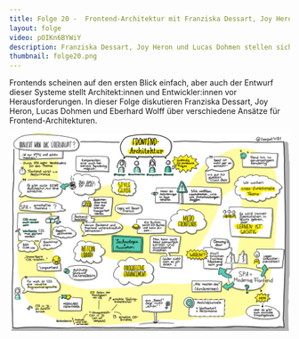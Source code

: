 ```yaml
---
title: Folge 20 -  Frontend-Architektur mit Franziska Dessart, Joy Heron und Lucas Dohmen
layout: folge
video: pOIKn6BYWiY
description: Franziska Dessart, Joy Heron und Lucas Dohmen stellen sich verschiedenen Fragen zu Frontend-Architekturen
thumbnail: folge20.png
---
```


Frontends scheinen auf den ersten Blick einfach, aber auch der Entwurf
dieser Systeme stellt Architekt:innen und Entwickler:innen vor
Herausforderungen. In dieser Folge diskutieren Franziska Dessart, Joy
Heron, Lucas Dohmen und Eberhard Wolff über verschiedene Ansätze für
Frontend-Architekturen.

![Sketchnote](/sketchnotes/folge20.png "Sketchnote")
